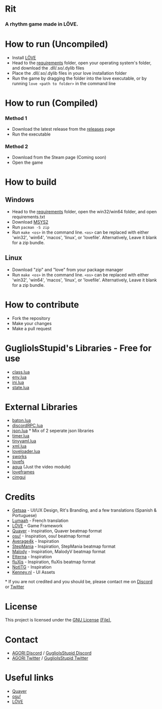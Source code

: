 <!--
NOTE TO SELF: Update links.
-->
# Rit

### A rhythm game made in LÖVE.

# How to run (Uncompiled)
- Install [LÖVE](https://love2d.org/)
- Head to the [requirements](/requirements/) folder, open your operating system's folder, and download the .dll/.so/.dylib files
- Place the .dll/.so/.dylib files in your love installation folder
- Run the game by dragging the folder into the love executable, or by running `love <path to folder>` in the command line

# How to run (Compiled)
### Method 1
- Download the latest release from the [releases](https://github.com/AGORI-Studios/rit/releases/latest) page
- Run the executable
### Method 2
- Download from the Steam page (Coming soon)
- Open the game

# How to build

## Windows
- Head to the [requirements](/requirements/) folder, open the win32/win64 folder, and open requirements.txt
- Download [MSYS2](https://www.msys2.org/)
- Run `pacman -S zip`
- Run `make <os>` in the command line.
`<os>` can be replaced with either 'win32', 'win64', 'macos', 'linux', or 'lovefile'. Alternatively, Leave it blank for a zip bundle.

## Linux
- Download "zip" and "love" from your package manager
- Run `make <os>` in the command line.
`<os>` can be replaced with either 'win32', 'win64', 'macos', 'linux', or 'lovefile'. Alternatively, Leave it blank for a zip bundle.

# How to contribute
- Fork the repository
- Make your changes
- Make a pull request

# GuglioIsStupid's Libraries - Free for use
- [class.lua](/src/lib/class.lua)
- [env.lua](/src/lib/env.lua)
- [ini.lua](/src/lib/ini.lua)
- [state.lua](/src/lib/state.lua)

# External Libraries
- [baton.lua](/src/lib/baton.lua)
- [discordRPC.lua](/src/lib/discordRPC.lua)
- [json.lua](/src/lib/jsonhybrid.lua) * Mix of 2 seperate json libraries
- [timer.lua](/src/lib/timer.lua)
- [tinyyaml.lua](/src/lib/tinyyaml.lua)
- [xml.lua](/src/lib/xml.lua)
- [loveloader.lua](/src/lib/loveloader.lua)
- [sworks](/src/lib/sworks/)
- [lovefs](/src/lib/lovefs/)
- [aqua](/src/lib/aqua) (Just the video module)
- [loveframes](/src/lib/loveframes)
- [cimgui](/src/lib/cimgui)

# Credits
- [Getsaa](https://twitter.com/GetsaaNG) - UI/UX Design, Rit's Branding, and a few translations (Spanish & Portuguese)
- [Lumaah](https://github.com/Lumaah) - French translation
- [LÖVE](https://love2d.org/) - Game Framework
- [Quaver](https://store.steampowered.com/app/980610/Quaver/) - Inspiration, Quaver beatmap format
- [osu!](https://osu.ppy.sh/) - Inspiration, osu! beatmap format
- [Average4k](https://twitter.com/Average4k) - Inspiration
- [StepMania](https://www.stepmania.com/) - Inspiration, StepMania beatmap format
- [Malody](https://m.mugzone.net/) - Inspiration, MalodyV beatmap format
- [Etterna](https://etternaonline.com/) - Inspiration
- [fluXis](https://fluxis.flux.moe/) - Inspiration, fluXis beatmap format
- [NotITG](https://www.noti.tg/) - Inspiration
- [Kenney.nl](https://kenney.nl/) - UI Assets

\* If you are not credited and you should be, please contact me on [Discord](https://discord.gg/ehY5gMMPW8) or [Twitter](https://twitter.com/GuglioIsStupid)

# License
This project is licensed under the [GNU License](https://www.gnu.org/licenses/gpl-3.0.en.html#license-text) [(File)](/LICENSE), 

# Contact
- [AGORI Discord](https://discord.gg/8RrzKnNtKW) / [GuglioIsStupid Discord](https://discord.gg/ehY5gMMPW8)
- [AGORI Twitter](https://twitter.com/AGORIStudios) / [GuglioIsStupid Twitter](https://twitter.com/GuglioIsStupid)

# Useful links
- [Quaver](https://quavergame.com/)
- [osu!](https://osu.ppy.sh/)
- [LÖVE](https://love2d.org/)

